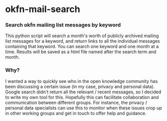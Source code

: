 okfn-mail-search
================

### Search okfn mailing list messages by keyword

This python script will search a month's worth of publicly archived mailing list messages for a keyword, and return links to all the individual messages containing that keyword. You can search one keyword and one month at a time. Results will be saved as a html file named after the search term and month.

### Why?

I wanted a way to quickly see who in the open knowledge community has been discussing a certain issue (in my case, privacy and personal data). Google search didn't return all the relevant / recent messages, so I decided to write my own tool for this. Hopefully this can facilitate collaboration and communication between different groups. For instance, the privacy / personal data specialists can use this to monitor when these issues crop up in other working groups and get in touch to offer help and guidance.
